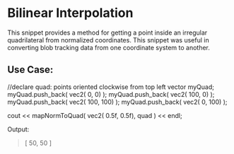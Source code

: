 # Bilinear Interpolation

This snippet provides a method for getting a point inside an irregular quadrilateral from normalized coordinates. This snippet was useful in converting blob tracking data from one coordinate system to another.


## Use Case:

//declare quad: points oriented clockwise from top left
vector<vec2> myQuad;
myQuad.push_back( vec2(   0,   0) );
myQuad.push_back( vec2( 100,   0) );
myQuad.push_back( vec2( 100, 100) );
myQuad.push_back( vec2(   0, 100) );

cout << mapNormToQuad( vec2( 0.5f, 0.5f), quad ) << endl;

Output:
> [  50, 50 ]